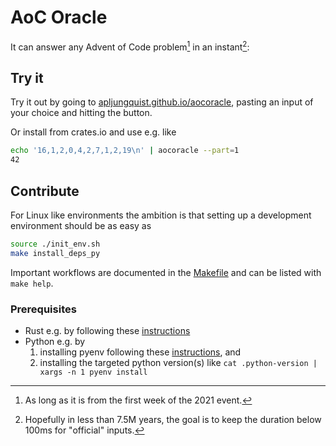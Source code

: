 # AoC Oracle

It can answer any Advent of Code problem[^1] in an instant[^2]:


## Try it
Try it out by going to [apljungquist.github.io/aocoracle](https://apljungquist.github.io/aocoracle/), pasting an input of your choice and hitting the button.

Or install from crates.io and use e.g. like

```bash
echo '16,1,2,0,4,2,7,1,2,19\n' | aocoracle --part=1
42
```

[^1]: As long as it is from the first week of the 2021 event.
[^2]: Hopefully in less than 7.5M years, the goal is to keep the duration below 100ms for "official" inputs.


## Contribute

For Linux like environments the ambition is that setting up a development environment should be as easy as

```bash
source ./init_env.sh
make install_deps_py
```

Important workflows are documented in the [Makefile](./Makefile) and can be listed with `make help`.

### Prerequisites

- Rust e.g. by following these [instructions](https://www.rust-lang.org/tools/install)
- Python e.g. by
  1. installing pyenv following these [instructions](https://github.com/pyenv/pyenv#installation), and
  2. installing the targeted python version(s) like `cat .python-version | xargs -n 1 pyenv install`

